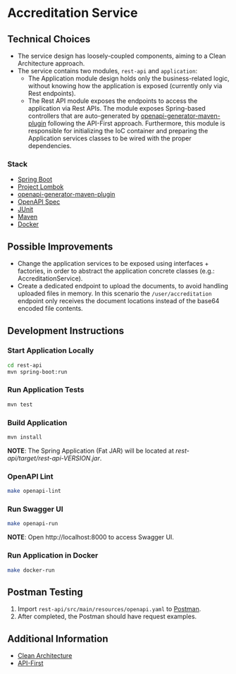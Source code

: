 # Accreditation Service

## Technical Choices

- The service design has loosely-coupled components, aiming to a Clean Architecture approach.
- The service contains two modules, `rest-api` and `application`:
    - The Application module design holds only the business-related logic, without knowing how the application is
      exposed (currently only via Rest endpoints).
    - The Rest API module exposes the endpoints to access the application via Rest APIs. The module exposes Spring-based
      controllers that are auto-generated by
      [openapi-generator-maven-plugin](https://github.com/OpenAPITools/openapi-generator/tree/master/modules/openapi-generator-maven-plugin)
      following the API-First approach. Furthermore, this module is responsible for initializing the IoC container and
      preparing the Application services classes to be wired with the proper dependencies.

### Stack

- [Spring Boot](https://spring.io/projects/spring-boot)
- [Project Lombok](https://projectlombok.org/)
- [openapi-generator-maven-plugin](https://github.com/OpenAPITools/openapi-generator/tree/master/modules/openapi-generator-maven-plugin)
- [OpenAPI Spec](https://spec.openapis.org/oas/v3.1.0)
- [JUnit](https://junit.org/junit5/)
- [Maven](https://maven.apache.org/)
- [Docker](https://www.docker.com/)

## Possible Improvements

- Change the application services to be exposed using interfaces + factories, in order to abstract the application concrete
  classes (e.g.: AccreditationService).
- Create a dedicated endpoint to upload the documents, to avoid handling uploaded files in memory. In this scenario the
  `/user/accreditation` endpoint only receives the document locations instead of the base64 encoded file contents.

## Development Instructions

### Start Application Locally

```bash
cd rest-api
mvn spring-boot:run
```

### Run Application Tests

```bash
mvn test
```

### Build Application

```bash
mvn install
```
**NOTE**: The Spring Application (Fat JAR) will be located at *rest-api/target/rest-api-VERSION.jar*.

### OpenAPI Lint

```bash
make openapi-lint
```

### Run Swagger UI

```bash
make openapi-run
```
**NOTE**: Open http://localhost:8000 to access Swagger UI.

### Run Application in Docker

```bash
make docker-run
```

## Postman Testing

1. Import `rest-api/src/main/resources/openapi.yaml` to [Postman](https://learning.postman.com/docs/getting-started/importing-and-exporting-data/).
2. After completed, the Postman should have request examples.

## Additional Information

- [Clean Architecture](https://blog.cleancoder.com/uncle-bob/2012/08/13/the-clean-architecture.html)
- [API-First](https://swagger.io/resources/articles/adopting-an-api-first-approach/)
